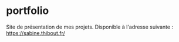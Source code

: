# portfolio

Site de présentation de mes projets.
Disponible à l'adresse suivante : https://sabine.thibout.fr/


